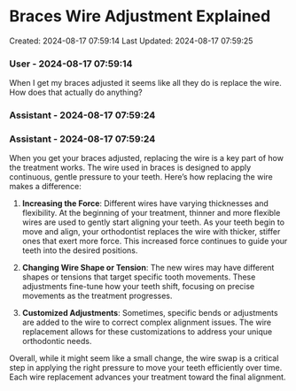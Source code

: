 # Braces Wire Adjustment Explained

Created: 2024-08-17 07:59:14
Last Updated: 2024-08-17 07:59:25

### User - 2024-08-17 07:59:14

When I get my braces adjusted it seems like all they do is replace the wire. How does that actually do anything?

### Assistant - 2024-08-17 07:59:24



### Assistant - 2024-08-17 07:59:24

When you get your braces adjusted, replacing the wire is a key part of how the treatment works. The wire used in braces is designed to apply continuous, gentle pressure to your teeth. Here’s how replacing the wire makes a difference:

1. **Increasing the Force**: Different wires have varying thicknesses and flexibility. At the beginning of your treatment, thinner and more flexible wires are used to gently start aligning your teeth. As your teeth begin to move and align, your orthodontist replaces the wire with thicker, stiffer ones that exert more force. This increased force continues to guide your teeth into the desired positions.

2. **Changing Wire Shape or Tension**: The new wires may have different shapes or tensions that target specific tooth movements. These adjustments fine-tune how your teeth shift, focusing on precise movements as the treatment progresses.

3. **Customized Adjustments**: Sometimes, specific bends or adjustments are added to the wire to correct complex alignment issues. The wire replacement allows for these customizations to address your unique orthodontic needs.

Overall, while it might seem like a small change, the wire swap is a critical step in applying the right pressure to move your teeth efficiently over time. Each wire replacement advances your treatment toward the final alignment.

